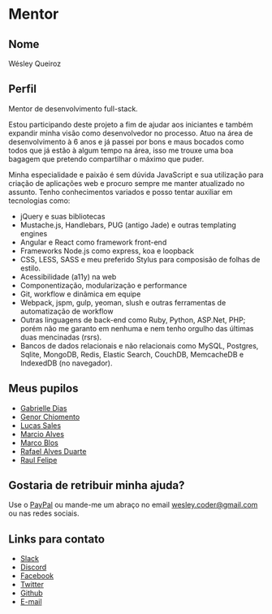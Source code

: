# Mentor

## Nome

Wésley Queiroz

## Perfil

Mentor de desenvolvimento full-stack.

Estou participando deste projeto a fim de ajudar aos iniciantes e também expandir minha visão como desenvolvedor no processo.
Atuo na área de desenvolvimento à 6 anos e já passei por bons e maus bocados como todos que já estão à algum tempo na área, isso me trouxe uma boa bagagem que pretendo compartilhar o máximo que puder.

Minha especialidade e paixão é sem dúvida JavaScript e sua utilização para criação de aplicações web e procuro sempre me manter atualizado no assunto.
Tenho conhecimentos variados e posso tentar auxiliar em tecnologias como:
- jQuery e suas bibliotecas
- Mustache.js, Handlebars, PUG (antigo Jade) e outras templating engines
- Angular e React como framework front-end
- Frameworks Node.js como express, koa e loopback
- CSS, LESS, SASS e meu preferido Stylus para composisão de folhas de estilo.
- Acessibilidade (a11y) na web
- Componentização, modularização e performance
- Git, workflow e dinâmica em equipe
- Webpack, jspm, gulp, yeoman, slush e outras ferramentas de automatização de workflow
- Outras linguagens de back-end como Ruby, Python, ASP.Net, PHP; porém não me garanto em nenhuma e nem tenho orgulho das últimas duas mencinadas (rsrs).
- Bancos de dados relacionais e não relacionais como MySQL, Postgres, Sqlite, MongoDB, Redis, Elastic Search, CouchDB, MemcacheDB e IndexedDB (no navegador).

## Meus pupilos

- [Gabrielle Dias](/pupilos/perfis/GabrielleDias.md)
- [Genor Chiomento](/pupilos/perfis/GenorChiomento.md)
- [Lucas Sales](/pupilos/perfis/LucasSales.md)
- [Marcio Alves](/pupilos/perfis/MarcioAlves.md)
- [Marco Blos](/pupilos/perfis/marco_blos.md)
- [Rafael Alves Duarte](/pupilos/perfis/rafadfaria.md)
- [Raul Felipe](/pupilos/perfis/RaulFelipeDeMelo.md)

## Gostaria de retribuir minha ajuda?

Use o [PayPal](https://www.paypal.com/cgi-bin/webscr?cmd=_s-xclick&hosted_button_id=9G3ER8ERM44YW) ou mande-me um abraço no email [wesley.coder@gmail.com](mailto:wesley.coder@gmail.com) ou nas redes sociais.

## Links para contato

- [Slack](https://tavernlab.slack.com/)
- [Discord](https://discord.gg/7YuS49D)
- [Facebook](https://facebook.com/wesleycoder)
- [Twitter](https://twitter.com/wesleycoder)
- [Github](https://github.com/wesleycoder)
- [E-mail](mailto:wesley.coder@gmail.com)
